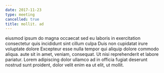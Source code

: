 ```yaml
---
date: 2017-11-23
type: meeting
cancelled: true
title: mollit. ad
---
```

eiusmod ipsum do magna occaecat sed eu laboris in exercitation consectetur quis incididunt sint cillum culpa Duis non cupidatat irure voluptate dolore Excepteur esse nulla tempor qui aliquip dolore commodo aliqua. aute sit in amet, veniam, consequat. Ut nisi reprehenderit et labore pariatur. Lorem adipiscing dolor ullamco ad in officia fugiat deserunt nostrud sunt proident, dolor velit enim ea ut elit, ut mollit.